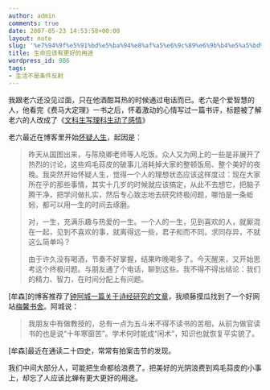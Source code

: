```yaml
---
author: admin
comments: true
date: 2007-05-23 14:53:58+00:00
layout: note
slug: '%e7%94%9f%e5%91%bd%e5%ba%94%e8%af%a5%e6%9c%89%e6%9b%b4%e5%a5%bd%e7%9a%84%e7%94%a8%e9%80%94'
title: 生命应该有更好的用途
wordpress_id: 986
tags:
- 生活不是条件反射
---
```


我跟老六还没见过面，只在他酒酣耳热的时候通过电话而已。老六是个爱智慧的人，他看完《费马大定理》一书之后，怀着激动的心情写过一篇书评，标题被了解老六的人改成了《[文科生写理科生动了感情](http://bbs.mse.tsinghua.edu.cn/archive/index.php/t3254.html)》

老六最近在博客里开始[怀疑人生](http://pigu6.yculblog.com/post.1685806.html)，起因是：



<blockquote>
昨天从国图出来，与陈晓卿老师等人吃饭。众人又为网上的一些是非展开了热烈的讨论，这些鸡毛蒜皮的破事儿消耗掉大家的整顿饭局、整个美好的夜晚。我突然开始怀疑人生，觉得一个人的理想状态应该这样度过：现在大家所在乎的那些事情，其实十几岁的时候就应该搞定，从此不去想它，把脑子腾干净，把学问做扎实，然后专心致志地去研究终极问题，哪怕是一条蚯蚓，都可以用一生的时间去琢磨。

对，一生，充满乐趣与热爱的一生。一个人的一生，见到喜欢的人，就厮混在一起，见到不喜欢的事，就离得远一些，君子和而不同。求同存异，不就这么简单吗？

由于许久没有喝酒，节奏不好掌握，结果昨晚喝多了。今天醒来，又开始思考这个终极问题。与朋友通了个电话，聊到这些。我不得不得出结论：我们的精力、智力，在时间分配上有问题。</blockquote>



[牟森]的博客推荐了[钟阿城一篇关于诗经研究的文章](http://www.plumcultivator.com/forums/viewtopic.php?t=11&highlight=&sid=89288d4b89d9400e1e281dae54fc4b88)，我顺藤摸瓜找到了一个好网站[梅馨书舍](http://www.plumcultivator.com/forums/index.php?sid=752bfe6f839c0e8f203292bff81938bd)。阿城说：




<blockquote>
我朋友中有做教授的，总有一点为五斗米不得不读书的苦相，从前为做官读书的也是说“十年寒窗苦”。学术何时能成“闲术”，知识也就恢复平实貌了。</blockquote>



[牟森]最近在通读二十四史，常常有拍案击节的发现。

我们中间大部分人，可能把生命都给浪费了。把美好的光阴浪费到鸡毛蒜皮的小事上，却忘了人应该比蝉有更大更好的用途。
